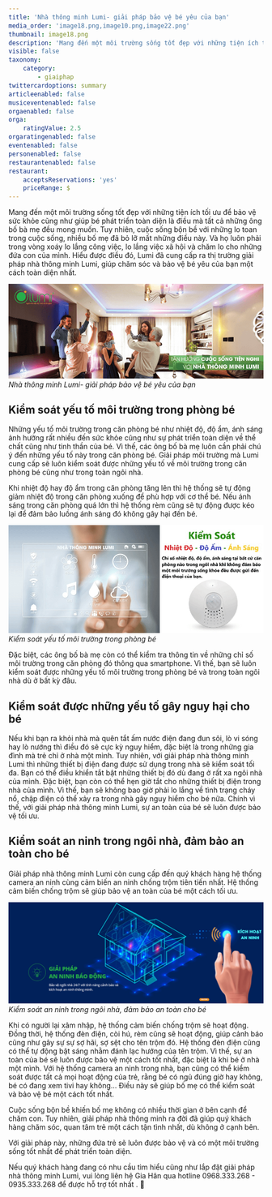 ```yaml
---
title: 'Nhà thông minh Lumi- giải pháp bảo vệ bé yêu của bạn'
media_order: 'image18.png,image10.png,image22.png'
thumbnail: image18.png
description: 'Mang đến một môi trường sống tốt đẹp với những tiện ích tối ưu để bảo vệ sức khỏe cũng như giúp bé phát triển toàn diện là điều mà tất cả những ông bố bà mẹ đều mong muốn. Tuy nhiên, cuộc sống bộn bề với những lo toan trong cuộc sống, nhiều bố mẹ đã bỏ lỡ mất những điều này. Và họ luôn phải trong vòng xoáy lo lắng công việc, lo lắng việc xã hội và chăm lo cho những đứa con của mình. Hiểu được điều đó, Lumi đã cung cấp ra thị trường giải pháp nhà thông minh Lumi, giúp chăm sóc và bảo vệ bé yêu của bạn một cách toàn diện nhất.'
visible: false
taxonomy:
    category:
        - giaiphap
twittercardoptions: summary
articleenabled: false
musiceventenabled: false
orgaenabled: false
orga:
    ratingValue: 2.5
orgaratingenabled: false
eventenabled: false
personenabled: false
restaurantenabled: false
restaurant:
    acceptsReservations: 'yes'
    priceRange: $
---
```


Mang đến một môi trường sống tốt đẹp với những tiện ích tối ưu để bảo vệ sức khỏe cũng như giúp bé phát triển toàn diện là điều mà tất cả những ông bố bà mẹ đều mong muốn. Tuy nhiên, cuộc sống bộn bề với những lo toan trong cuộc sống, nhiều bố mẹ đã bỏ lỡ mất những điều này. Và họ luôn phải trong vòng xoáy lo lắng công việc, lo lắng việc xã hội và chăm lo cho những đứa con của mình. Hiểu được điều đó, Lumi đã cung cấp ra thị trường giải pháp nhà thông minh Lumi, giúp chăm sóc và bảo vệ bé yêu của bạn một cách toàn diện nhất.

![](image18.png)
_Nhà thông minh Lumi- giải pháp bảo vệ bé yêu của bạn_

## Kiểm soát yếu tố môi trường trong phòng bé

Những yếu tố môi trường trong căn phòng bé như nhiệt độ, độ ẩm, ánh sáng ảnh hưởng rất nhiều đến sức khỏe cũng như sự phát triển toàn diện về thể chất cũng như tinh thần của bé.
Vì thế, các ông bố bà mẹ luôn cần phải chú ý đến những yếu tố này trong căn phòng bé. Giải pháp môi trường mà Lumi cung cấp sẽ luôn kiểm soát được những yếu tố về môi trường trong căn phòng bé cũng như trong toàn ngôi nhà.

Khi nhiệt độ hay độ ẩm trong căn phòng tăng lên thì hệ thống sẽ tự động giảm nhiệt độ trong căn phòng xuống để phù hợp với cơ thể bé. Nếu ánh sáng trong căn phòng quá lớn thì hệ thống rèm cũng sẽ tự động được kéo lại để đảm bảo luồng ánh sáng đó không gây hại đến bé.

![](image10.png)
_Kiểm soát yếu tố môi trường trong phòng bé_

Đặc biệt, các ông bố bà mẹ còn có thể kiểm tra thông tin về những chỉ số môi trường trong căn phòng đó thông qua smartphone. Vì thế, bạn sẽ luôn kiểm soát được những yếu tố môi trường trong phòng bé và trong toàn ngôi nhà dù ở bất kỳ đâu.

## Kiểm soát được những yếu tố gây nguy hại cho bé

Nếu khi bạn ra khỏi nhà mà  quên tắt ấm nước điện đang đun sôi, lò vi sóng hay lò nướng thì điều đó sẽ cực kỳ nguy hiểm, đặc biệt là trong những gia đình mà trẻ chỉ ở nhà một mình.
Tuy nhiên, với giải pháp nhà thông minh Lumi thì những thiết bị điện đang được sử dụng trong nhà sẽ kiểm soát tối đa. Bạn có thể điều khiển tắt bật những thiết bị đó dù đang ở rất xa ngôi nhà của mình.
Đặc biệt, bạn còn có thể hẹn giờ tắt cho những thiết bị điện trong nhà của mình. Vì thế, bạn sẽ không bao giờ phải lo lắng về tình trạng cháy nổ, chập điện có thể xảy ra trong nhà gây nguy hiểm cho bé nữa. Chính vì thế, với giải pháp nhà thông minh Lumi, sự an toàn của bé sẽ luôn được bảo vệ tối ưu.

## Kiểm soát an ninh trong ngôi nhà, đảm bảo an toàn cho bé

Giải pháp nhà thông minh Lumi còn cung cấp đến  quý khách hàng hệ thống camera an ninh cùng cảm biến an ninh chống trộm tiên tiến nhất. Hệ thống cảm biến chống trộm sẽ giúp bảo vệ an toàn của bé một cách tối ưu.

![](image22.png)
_Kiểm soát an ninh trong ngôi nhà, đảm bảo an toàn cho bé_

Khi có người lại xâm nhập, hệ thống cảm biến chống trộm sẽ hoạt động. Đồng thời, hệ thống đèn điện, còi hú, rèm cũng sẽ hoạt động, giúp cảnh báo cũng như gây sự sự sợ hãi, sợ sệt cho tên trộm đó.
Hệ thống đèn điện cũng có thể tự động bật sáng nhằm đánh lạc hướng của tên trộm. Vì thế, sự an toàn của bé sẽ luôn được bảo vệ một cách tốt nhất, đặc biệt là khi bé ở nhà một mình.
Với hệ thống camera an ninh trong nhà, bạn cũng có thể kiểm soát được tất cả mọi hoạt động của trẻ, rằng bé có ngủ đúng giờ hay không, bé có đang xem tivi hay không… Điều này sẽ giúp bố mẹ có thể kiểm soát và bảo vệ bé một cách tốt nhất.

Cuộc sống bộn bề khiến bố mẹ không có nhiều thời gian ở bên cạnh để chăm con. Tuy nhiên, giải pháp nhà thông minh ra đời đã giúp quý khách hàng chăm sóc, quan tâm trẻ một cách tận tình nhất, dù không ở cạnh bên.

Với giải pháp này, những đứa trẻ sẽ luôn được bảo vệ và có một môi trường sống tốt nhất để phát triển toàn diện.

Nếu quý khách hàng đang có nhu cầu tìm hiểu cũng như lắp đặt  giải pháp nhà thông minh Lumi, vui lòng liên hệ Gia Hân qua hotline 0968.333.268 - 0935.333.268 để được hỗ trợ tốt nhất . 


